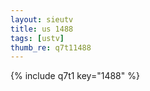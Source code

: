 ```yaml
--- 
layout: sieutv
title: us 1488
tags: [ustv]
thumb_re: q7t11488
---
```

{% include q7t1 key="1488" %} 
